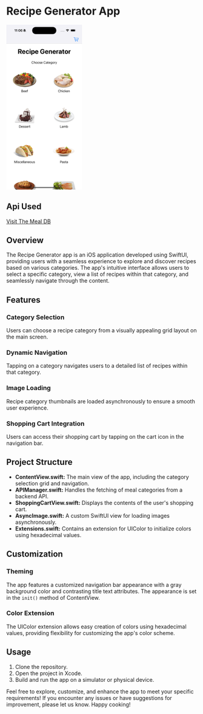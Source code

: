 # Recipe Generator App

  <a href="Screenshots/Recipe1.png"><img src="Screenshots/Recipe1.png" width="200" alt="Recipe 1"></a>

## Api Used
[Visit The Meal DB](https://www.themealdb.com/api.php)

## Overview
The Recipe Generator app is an iOS application developed using SwiftUI, providing users with a seamless experience to explore and discover recipes based on various categories. The app's intuitive interface allows users to select a specific category, view a list of recipes within that category, and seamlessly navigate through the content.

## Features

### Category Selection
Users can choose a recipe category from a visually appealing grid layout on the main screen.

### Dynamic Navigation
Tapping on a category navigates users to a detailed list of recipes within that category.

### Image Loading
Recipe category thumbnails are loaded asynchronously to ensure a smooth user experience.

### Shopping Cart Integration
Users can access their shopping cart by tapping on the cart icon in the navigation bar.

## Project Structure
- **ContentView.swift:** The main view of the app, including the category selection grid and navigation.
- **APIManager.swift:** Handles the fetching of meal categories from a backend API.
- **ShoppingCartView.swift:** Displays the contents of the user's shopping cart.
- **AsyncImage.swift:** A custom SwiftUI view for loading images asynchronously.
- **Extensions.swift:** Contains an extension for UIColor to initialize colors using hexadecimal values.

## Customization

### Theming
The app features a customized navigation bar appearance with a gray background color and contrasting title text attributes. The appearance is set in the `init()` method of ContentView.

### Color Extension
The UIColor extension allows easy creation of colors using hexadecimal values, providing flexibility for customizing the app's color scheme.

## Usage
1. Clone the repository.
2. Open the project in Xcode.
3. Build and run the app on a simulator or physical device.

Feel free to explore, customize, and enhance the app to meet your specific requirements! If you encounter any issues or have suggestions for improvement, please let us know. Happy cooking!
